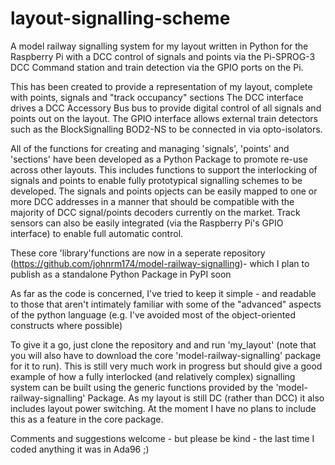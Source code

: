 # layout-signalling-scheme
A model railway signalling system for my layout written in Python for the Raspberry Pi with a DCC control of signals and points 
via the Pi-SPROG-3 DCC Command station and train detection via the GPIO ports on the Pi.

This has been created to provide a representation of my layout, complete with points, signals and "track occupancy" sections
The DCC interface drives a DCC Accessory Bus bus to provide digital control of all signals and points out on the layout. 
The GPIO interface allows external train detectors such as the BlockSignalling BOD2-NS to be connected in via opto-isolators.

All of the functions for creating and managing 'signals', 'points' and 'sections' have been developed as a Python Package 
to promote re-use across other layouts. This includes functions to support the interlocking of signals and points to enable 
fully prototypical signalling schemes to be developed. The signals and points opjects can be easily mapped to one or more DCC 
addresses in a manner that should be compatible with the majority of DCC signal/points decoders currently on the market. 
Track sensors can also be easily integrated (via the Raspberry Pi's GPIO interface) to enable full automatic control.

These core 'library'functions are now in a seperate repository (https://github.com/johnrm174/model-railway-signalling)- which
I plan to publish as a standalone Python Package in PyPI soon

As far as the code is concerned, I've tried to keep it simple - and readable to those that aren't intimately familiar with
some of the "advanced" aspects of the python language (e.g. I've avoided most of the object-oriented constructs where possible)

To give it a go, just clone the repository and and run 'my_layout' (note that you will also have to download the core 'model-railway-signalling'
package for it to run). This is still very much work in progress but should give a good example of how a fully interlocked (and relatively complex) 
signalling system can be built using the generic functions provided by the 'model-railway-signalling' Package. As my layout is still DC (rather than 
DCC) it also includes layout power switching. At the moment I have no plans to include this as a feature in the core package.

Comments and suggestions welcome - but please be kind - the last time I coded anything it was in Ada96 ;)
